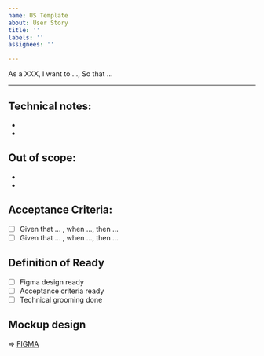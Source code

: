 ```yaml
---
name: US Template
about: User Story
title: ''
labels: ''
assignees: ''

---
```


As a XXX,
I want to ...,
So that ...

----

## Technical notes:
* 
* 

## Out of scope:
* 
* 

## Acceptance Criteria:
- [ ] Given that ... , when ..., then ...
- [ ] Given that ... , when ..., then ...

## Definition of Ready
- [ ] Figma design ready
- [ ] Acceptance criteria ready
- [ ] Technical grooming done

## Mockup design

=> [FIGMA](https://www.figma.com)
